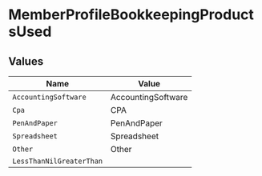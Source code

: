 # MemberProfileBookkeepingProductsUsed


## Values

| Name                     | Value                    |
| ------------------------ | ------------------------ |
| `AccountingSoftware`     | AccountingSoftware       |
| `Cpa`                    | CPA                      |
| `PenAndPaper`            | PenAndPaper              |
| `Spreadsheet`            | Spreadsheet              |
| `Other`                  | Other                    |
| `LessThanNilGreaterThan` | <nil>                    |